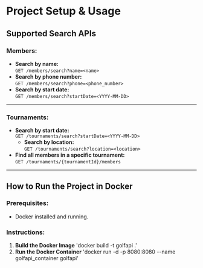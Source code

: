 # Project Setup & Usage

## Supported Search APIs

### Members:

- **Search by name:**  
  `GET /members/search?name=<name>`  
- **Search by phone number:**  
  `GET /members/search?phone=<phone_number>`  
- **Search by start date:**  
  `GET /members/search?startDate=<YYYY-MM-DD>`  

---

### Tournaments:

- **Search by start date:**  
  `GET /tournaments/search?startDate=<YYYY-MM-DD>`  
  - **Search by location:**  
  `GET /tournaments/search?location=<location>`  
- **Find all members in a specific tournament:**  
  `GET /tournaments/{tournamentId}/members`  

---

## How to Run the Project in Docker

### Prerequisites:

- Docker installed and running.

### Instructions:

1. **Build the Docker Image**
'docker build -t golfapi .'
2. **Run the Docker Container**
'docker run -d -p 8080:8080 --name golfapi_container golfapi'
